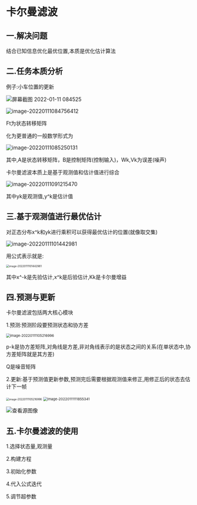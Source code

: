 # 卡尔曼滤波

## 一.解决问题

结合已知信息优化最优位置,本质是优化估计算法

## 二.任务本质分析

例子:小车位置的更新

![屏幕截图 2022-01-11 084525](https://i.bmp.ovh/imgs/2022/01/57a317e22216e165.png)

![image-20220111084756412](https://i.bmp.ovh/imgs/2022/01/3783945223f79129.png)

Ft为状态转移矩阵

化为更普通的一般数学形式为

![image-20220111085250131](https://i.bmp.ovh/imgs/2022/01/40002e77f319493d.png)

其中,A是状态转移矩阵，B是控制矩阵(控制输入)，Wk,Vk为误差(噪声)

卡尔曼滤波本质上是基于观测值和估计值进行综合

![image-20220111091215470](https://i.bmp.ovh/imgs/2022/01/19fd2fcf435dcce8.png)

其中yk是观测值,y^k是估计值

## 三.基于观测值进行最优估计

对正态分布x^k和yk进行乘积可以获得最优估计的位置(就像取交集)

![image-20220111101442981](https://i.bmp.ovh/imgs/2022/01/a173730188ef4c78.png)

用公式表示就是:

<img src="https://i.bmp.ovh/imgs/2022/01/372724bea5c6db5b.png" alt="image-20220111101442981" style="zoom:50%;" />

其中x^-k是先验估计,x^k是后验估计,Kk是卡尔曼增益

## 四.预测与更新

卡尔曼滤波包括两大核心模块

1.预测:预测阶段要预测状态和协方差

<img src="https://i.bmp.ovh/imgs/2022/01/fa3274e873d758e9.png" alt="image-20220111105216996" style="zoom:67%;" />

p-k是协方差矩阵,对角线是方差,非对角线表示的是状态之间的关系(在单状态中,协方差矩阵就是其方差)

Q是噪音矩阵

2.更新:基于预测值更新参数,预测完后需要根据观测值来修正,用修正后的状态去估计下一帧

<img src="https://i.bmp.ovh/imgs/2022/01/fc5a5dc6d5383074.png" alt="image-20220111105216996" style="zoom:50%;" />

<img src="https://i.bmp.ovh/imgs/2022/01/d9a395cba1ff70a2.png" alt="image-20220111111855341" style="zoom: 67%;" />

![查看源图像](https://pic4.zhimg.com/v2-d2fe3befccb6232c41b8af9059f59a2c_r.jpg)

## 五.卡尔曼滤波的使用

1.选择状态量,观测量

2.构建方程

3.初始化参数

4.代入公式迭代

5.调节超参数